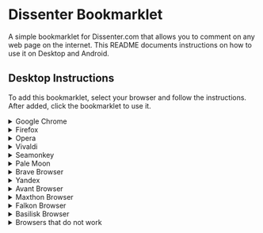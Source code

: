 # Dissenter Bookmarklet

A simple bookmarklet for Dissenter.com that allows you to comment on any web page on the internet. This README documents instructions on how to use it on Desktop and Android.

## Desktop Instructions

To add this bookmarklet, select your browser and follow the instructions. After added, click the bookmarklet to use it.

<details><summary>Google Chrome</summary>
<p>
  
#### Google Chrome
  
Select the code and drag it into your bookmarks bar. Make sure the bookmarks bar is visible on your browser. If you want, you can change the name of the Bookmarklet.

Alternatively, you can copy the code to your clipboard, right click the bookmarks bar, and click "Paste".

If you are using Google Chrome on linux, you may have to follow the Opera instructions (except the 'heart' is instead a star)
</p>
</details>

<details><summary>Firefox</summary>
<p>
  
  #### Firefox
Select the code and drag it into your bookmarks bar. Make sure the bookmarks bar is visible on your browser. If you want, you can change the name of the Bookmarklet.

Alternatively, you can copy the code to your clipboard, right click the bookmarks bar, and click "Paste".

</p>
</details>

<details><summary>Opera</summary>
<p>
  
#### Opera 
  
Go to any website, and click the heart to the right of the URL bar to "add to bookmarks", and select "bookmarks bar", then, on the bookmarks bar, right click > edit the bookmark you just added, and replace the Address with the bookmarklet code, and the name to whatever you'd like. 
</p>
</details>


<details><summary>Vivaldi</summary>
<p>
  
#### Vivaldi
  
Make sure the bookmarks bar is enabled, (Ctrl+Shift+B to enable), then go to any webpage, click the "add bookmark" button on the URL bar to the right. Change the URL to the bookmarklet code, and the name to whatever you'd like.
</p>
</details>


<details><summary>Seamonkey</summary>
<p>
  
#### Seamonkey
  
Make sure the bookmarks bar is enabled, then right click the bookmarks bar > New Bookmark... then add the code in "Location", and change the name to whatever you want.
</p>
</details>


<details><summary>Pale Moon</summary>
<p>
  
#### Pale Moon
  
Make sure the bookmarks bar is enabled, then right click the bookmarks bar > New Bookmark... then add the code in "Location", and change the name to whatever you want.
</p>
</details>
  

<details><summary>Brave Browser</summary>
<p>
  
#### Brave Browser
  
Make sure the bookmarks bar is enabled (Ctrl+Shift+B), then, copy the code, and right click the bookmarks bar and click "paste". If you want to change the name of the bookmark, right click it and click edit.
</p>
</details>
  

<details><summary>Yandex</summary>
<p>
  
#### Yandex (Russian bots smh)
  
Make sure the bookmarks bar is enabled (Ctrl+Shift+B), then, copy the code, and right click the bookmarks bar and click "paste". If you want to change the name of the bookmark, right click it and click edit.
</p>
</details>

<details><summary>Avant Browser</summary>
<p>

#### Avant Browser
Make sure the bookmarks bar is enabled. This can be done by right clicking on the top of the window, and selecting "Bookmarks Bar". Next, click the star to the left of the URL bar, then click "New Bookmark", then change the name if you want to. Right click the bookmark you just made, click edit, then copy and paste the code into the URL field and click OK. 

</p>
</details>

<details><summary>Maxthon Browser</summary>
<p>

#### Maxthon Browser
Make sure the favorites bar is enabled. This can be done by right clicking on the top of the window, and selecting "Favorites Bar". Go to any webpage, then right click the favorites bar, click "Add to here", then paste the code in "URL" and change the title if you want to.

</p>
</details>

<details><summary>Falkon Browser</summary>
<p>

#### Falkon Browser
Make sure the bookmarks bar is enabled. Go to any webpage, then click the start button, and click "Add to bookmarks" Then right click the bookmark you just made, click edit, and paste the code in "Adress" and change the title if you want to.

</p>
</details>

<details><summary>Basilisk Browser</summary>
<p>

#### Basilisk Browser
Make sure the bookmarks bar is enabled. Copy the code, right click the bookmarks bar, and click "Paste". Right click the bookmark, and click Properties if you'd like to change the name.

</p>
</details>

<details><summary>Browsers that do not work</summary>
<p>
  
  <details><summary>Slimjet Browser</summary>
<p>

#### Slimjet Browser
Make sure the bookmarks bar is enabled. Copy the code, right click the bookmarks bar, and click "Paste". Right click the bookmark, and click edit if you'd like to change the name.

</p>
</details>

<details><summary>Browsers that do not work</summary>
<p>
  
#### Browsers that wont work with this because they don't support bookmarklets. Keep in mind there might be a workaround, but it would require digging into complicated instructions.

Microsoft Edge, Waterfox, Konqueror, Otter Browser, and qute browser.

</p>
</details>

---

## Android Instructions

#### Instructions on how to add Dissenter to Android.

#### (Warning: some of the URLs are showed different on some browsers, and as such, some URLs will load on dissenter to the wrong page. Some notable examples are: google.com, news.google.com, m.facebook, etc.)

<details><summary>Google Chrome</summary>
<p>
  
  #### Google Chrome
  
  Copy the code to your clipboard, then go to to any site, tap the 3 ⋮ (the menu) and click the star at the top of the menu, then, if you're quick enough, tap on "edit" from the prompt that appears when adding the bookmark, or navigate to the bookmarks settings by going to ⋮ > Bookmarks, then long press on the bookmark you just added and tap the pencil icon at the top menu. Afterwards, change the URL to the code, and (Highly recommended) change the name to something like "Dissenter". To use the bookmarklet, when you are on a web page you want to open in dissenter, type the bookmark name into the URL bar and tap the bookmark in the suggested URL list.
  
</p>
</details>


<details><summary>Firefox & Firefox Nightly</summary>
<p>
  
  #### Firefox
  
  Copy the code to your clipboard, then go to to any site, tap the 3 ⋮ (the menu) and click the star at the top of the menu, then, if you're quick enough, tap on "options" from the prompt that appears when adding the bookmark, or navigate to the bookmarks settings by going to ⋮ > Bookmarks, then long press on the bookmark you just added and tap "Edit" in the dropdown menu. Afterwards, change the location to the code, and (Highly recommended) change the name to something like "Dissenter". To use the bookmarklet, tap the URL bar, click on the BOOKMARKS tab, and tap the Dissenter bookmark
  
</p>
</details>


<details><summary>Samsung Internet Browser</summary>
<p>
  
  #### Samsung Internet Browser
  
  Copy the code, then go to any site. Tap the menu at the top right (⋮), then tap "add to bookmarks". Change the url to the code, then change the name (Highly recommended), to something you'll remember, like "Dissenter". To use the bookmarklet, tap the bookmarks icon at the bottom, then select the Dissenter bookmarklet you added or, alternatively, you could type the dissenter name into the URL bar, and tap the bookmarklet from the dropdown list.
  
</p>
</details>


<details><summary>Opera</summary>
<p>
  
  #### Opera
  
  Copy the code, and then, on any webpage, tap the ⋮ (3 dots indicating the menu), and click (add to) "Bookmarks" in the menu. Paste the code into the Address section, and (highly recommended) make a name such as Dissent or Dissenter. To use the bookmarklet, when you are on a web page you want to open in dissenter, type the bookmark name into the URL bar and tap the bookmark in the suggested url list.
  
</p>
</details>


<details><summary>Brave Browser</summary>
<p>
  
  #### Brave Browser
  
  Copy the code, then, on any webpage, tap the menu (⋮), and tap the bookmark button at the top (The ribbon), then, either tap "Edit" quickly at the bottom, or go back to the menu, and tap the bookmark button again, to bring you to the edit popup. Then, change the URL to the bookmarklet code, and (highly recommended) change the name to something you'll remember. To use the bookmarklet, tap the URL bar, type the bookmark name in, and then tap the bookmark in the suggested URL list.


  
</p>
</details>


<details><summary>Nox Browser</summary>
<p>
  
  #### Nox Browser
  
  Copy the code, then go to to any site, tap the 3 ⋮ (the menu) and click the star at the top of the menu, then, if you're quick enough, tap on "options" from the prompt that appears when adding the bookmark, or navigate to the bookmarks settings by going to ⋮ > Bookmarks, then long press on the bookmark you just added and tap "Edit" in the dropdown menu. Afterwards, change the location to the code, and (Highly recommended) change the name to something like "Dissenter". To use the bookmarklet, tap the URL bar, type the bookmark name in, and tap the bookmark in the suggested URL list.


  
</p>
</details>


<details><summary>Lightning Browser</summary>
<p>
  
  #### Lightning Browser
  
  Copy the code, then go to any website, tap the menu (⋮), then tap "add bookmark". Afterwards, go back to the menu (⋮), then tap "Bookmarks", and long press on the bookmark you just made, and tap "Edit Bookmark". Then, change the URL to the code, and (highly reccommended) change the name to something you'll remember. To use the bookmarklet, tap the menu (⋮), then tap "Bookmarks", then tap the Dissenter bookmarklet in the list.
  
</p>
</details>


<details><summary>Yandex Browser</summary>
<p>
  
  #### Yandex Browser
  
  Copy the code, then go to any website, tap the menu (⋮), then tap "add to bookmarks". Then go back to that menu, tap "Edit Bookmark", and change the adress to the code and (Highly recommended) change the name to something like "Dissenter". To use the bookmarklet, tap the URL bar, type the bookmark name in, and tap the bookmark in the suggested URL list.
  
</p>
</details>

<details><summary>Dolphin Browser</summary>
<p>
  
  #### Dolphin Browser
  
  Copy the code, then go to any website, tap the Star icon next to the URL bar, then at the bottom, tap "Add Bookmark". Now is a convenient time to change the name. Then, tap the star icon again, and long-press the bookmark you just added, tap "Edit bookmark", and change the URL to the code, and the name if you havent already. Then, if you want to, you can assign a gesture to the bookmark to make it even EASIER to use dissenter. To use dissenter, simply tap the star icon next to the url bar, and tap the bookmarklet. OR, if you have the gesture assigned, do the gesture instead.
  
</p>
</details>


<details><summary>Microsoft Edge</summary>
<p>
  
  #### Microsoft Edge
  
  Copy the code, go to any website, then tap the star/menu button at the top right, tap "Add current page to Favorites", then tap the ⋮ next to the bookmark that was just made, then tap "Edit". Change the URL to the Bookmarklet code, and add a name if you want. To use it, type the bookmarklet name into the URL bar and tap the bookmarklet from the dropdown list. (Tapping the menu and tapping the bookmarklet DOES NOT WORK, unfortunately.)
  
</p>
</details>


<details><summary>Ninesky</summary>
<p>
  
  #### Ninesky
  
  #### (has advertisements, highly recommend switching browsers)
  Copy the code, then go to any website. Tap the menu button in the middle at the bottom, then tap "Add bookmark". Change the name to what you want (Highly recommended). Then, change the URL to the code. Click "finish" at the top right. To use this bookmarklet, type in the URL bar the name of the bookmarklet, then tap the bookmarklet in the dropdown list.
  
</p>
</details>


<details><summary>FlashFox</summary>
<p>
  
  #### FlashFox
  
  Copy the code, then go to any website. Tap the menu (⋮), then tap the star icon. If you're quick enough, tap the "options" on the popup that appears on the bottom of the screen. Otherwise, tap the URL bar, then go to the "Bookmarks" tab. Long press on the bookmark you just added, tap "edit", then change the Location to the bookmarklet code, and the name to something you'll remember, then click 'OK'. When you're on a page you want to Dissent, simply tap the URL bar, tap "Bookmarks" tab, then tap the bookmarklet. Alternatively, you can just type the bookmarklet name in the URL bar, then tap the bookmarklet from the dropdown list.
  
</p>
</details>


<details><summary>Qwant</summary>
<p>
  
  #### Qwant
  
  Copy the code, then go to any website. Tap the menu (⋮), then tap the star icon. If you're quick enough, tap the "options" on the popup that appears on the bottom of the screen. Otherwise, tap the URL bar, then go to the "Bookmarks" tab. Long press on the bookmark you just added, tap "edit", then change the Location to the bookmarklet code, and the name to something you'll remember, then click 'OK'. When you're on a page you want to Dissent, simply tap the URL bar, tap "Bookmarks" tab, then tap the bookmarklet. Alternatively, you can just type the bookmarklet name in the URL bar, then tap the bookmarklet from the dropdown list.
  
</p>
</details>


<details><summary>Via browser</summary>
<p>
  
  #### Via Browser
  
  Copy the code, then go to any website. Tap the menu (3 horizontal bars at bottom right), then tap "Add Bookmark". Change the URL to the Bookmarklet code, and the name to something you'll remember. Click OK. To use the bookmarklet, type the bookmarklet name in the URL bar, then tap the bookmarklet from the dropdown list.
  
</p>
</details>



<details><summary>UC Browser</summary>
<p>

### No.

I tried using UC browser on my 300 dollar phone, and it lagged it because it is bloatware and has tons of adware (and likely malware). I uninstalled it immediately. It's so bad, it was even removed from Google play in November of 2017 for 30 days for sending sensitive user data to China, as well as showing misleading and malicious ads to its users. UC browser is made by UCWeb. The chairman of UCWeb is Lei Jun. The CEO of Xiaomi, chairman of Kingsoft and YY.com is also Lei Jun. Kingsoft owns Cheetah Mobile, who makes Clean Master. Clean Master is also bloatware and has excessive advertisements, and Xiamoi literally has built in bloatware and adware. 
The same person is behind Xiaomi, UC browser and clean master. I very highly suggest you change browsers.
  
</p>
</details>

<details><summary>Unsupported Browsers</summary>
<p>

#### Unsupported browsers

PHX browser, DuckDuckGo, Puffin, Cm browser, Maxthon, 'Firefox Focus', Cake browser, 'Opera Touch', Dolphin Zero, Rocket browser, Aloha Browser, Inbrowser,

</p>
</details>



---

## The Bookmarklet Code

<details><summary>Open dissenter in the same window</summary>
<p>
  
 #### This opens dissenter in the same window. Reccommended for Android.
 
 ```Javascript
 javascript:(function(){window.location=('https://dissenter.com/discussion/begin?url='+location+'')})(); 
 ```
 
 </p>
</details>

<details><summary>Open dissenter in a new tab</summary>
<p>
  
  #### This opens dissenter in a new tab. Works on android, but could be inconvenient based on your browser.
  
 ```javascript
  javascript:(function(){window.open('https://dissenter.com/discussion/begin?url='+location+'')})();
 ```
 
 </p>
</details>

<details><summary>Open dissenter inside the webpage</summary>
<p>
 
 #### This opens dissenter inside the webpage, mimicing a real comments section on a real site. Not recommended for Android. Credits to @Mumberthrax on Gab for this script. Click the bookmarklet to toggle it on/off

#### Warning: This code does not work on some browsers that are listed above. If this code does not work, try a different code or browser.

 ```javascript
 javascript:(function(){var frame=document.getElementById("ifrm");if(frame!==null){frame.parentNode.removeChild(frame)}else{var iframe=document.createElement('iframe');iframe.src='https://dissenter.com/discussion/begin?url='+encodeURIComponent(location.href);iframe.style.width="25%";iframe.style.height=window.innerHeight+'px';iframe.style.top="0";iframe.style.right="0";iframe.style.position="fixed";iframe.style.zIndex="9999";iframe.setAttribute('id','ifrm');document.body.appendChild(iframe)}})();
 ```
 
 </p>
</details>

---

After you add it to your bookmarks bar, make sure you're logged in on https://dissenter.com or you won't be able to comment or rate the posts. To use a bookmarklet, you must click the bookmark.

I've been working tirelessly to try to get as many browsers as I can. I understand that people come from all walks of life, and might not be using chrome, firefox, or opera. I have several desktop browsers I will be testing very soon. These browsers are <s>Otter browser</s>, SRW Iron, Dooble, <s>Basilisk</s>, Côc Côc (Vietnamese browser), Comodo Dragon, Comodo Ice Dragon, Slimjet, Icecat, 360 secure, Torch, Epic Privacy Browser, Avast Secure Browser, Blisk browser, Colibri.

There are also other web browsers that I may consider as well, including  Xvast, Polarity, TheWorld Chrome, Naver Whale, Kinza, Iridium, Tungsten, Ghost Browser, Superbird, Lulumi, Chedot, Orbitum, Cent Browser.

After I'm done adding those browsers, I'll move back to Android browsers. At least, ones with a branded name. Browsers like "Browser", "Browser", "Browser with adblock", "Browser that is the best", etc. wont be included, as i can't assure that you'll get the correct instructions.
